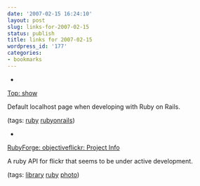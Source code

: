 ```yaml
---
date: '2007-02-15 16:24:10'
layout: post
slug: links-for-2007-02-15
status: publish
title: links for 2007-02-15
wordpress_id: '177'
categories:
- bookmarks
---
```



	
  * 
		

[Top: show](http://127.0.0.1:3000/)


		

Default localhost page when developing with Ruby on Rails.


		

(tags: [ruby](http://del.icio.us/eob/ruby) [rubyonrails](http://del.icio.us/eob/rubyonrails))


	

	
  * 
		

[RubyForge: objectiveflickr: Project Info](http://rubyforge.org/projects/objectiveflickr/)


		

A ruby API for flickr that seems to be under active development.


		

(tags: [library](http://del.icio.us/eob/library) [ruby](http://del.icio.us/eob/ruby) [photo](http://del.icio.us/eob/photo))


	



